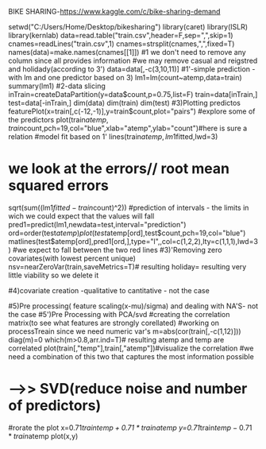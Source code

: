 BIKE SHARING-https://www.kaggle.com/c/bike-sharing-demand

setwd("C:/Users/Home/Desktop/bikesharing")
library(caret)
library(ISLR)
library(kernlab)
data=read.table("train.csv",header=F,sep=",",skip=1)
cnames=readLines("train.csv",1)
cnames=strsplit(cnames,",",fixed=T)
names(data)=make.names(cnames[[1]])
#1  we  don't need  to remove any  column since  all  provides  information
#we may remove  casual and  reigstred and  holidady(according to  3')
data=data[,-c(3,10,11)]
#1'-simple prediction -  with lm  and one  predictor based on 3)
lm1=lm(count~atemp,data=train)
summary(lm1)
#2-data slicing
inTrain=createDataPartition(y=data$count,p=0.75,list=F)
train=data[inTrain,]
test=data[-inTrain,]
dim(data)
dim(train)
dim(test)
#3)Plotting predictos
featurePlot(x=train[,c(-12,-1)],y=train$count,plot="pairs")
#explore  some  of the  predictors
plot(train$atemp,train$count,pch=19,col="blue",xlab="atemp",ylab="count")#here is  sure a  relation
#model fit based on 1'
lines(train$atemp,lm1$fitted,lwd=3)
# we   look at  the errors// root mean squared errors
sqrt(sum((lm1$fitted-train$count)^2))
#prediction of intervals  - the limits  in  wich  we could  expect  that  the  values  will fall
pred1=predict(lm1,newdata=test,interval="prediction")
ord=order(test$atemp)
plot(test$atemp[ord],test$count,pch=19,col="blue")
matlines(test$atemp[ord],pred1[ord,],type="l",,col=c(1,2,2),lty=c(1,1,1),lwd=3)
                                                #we   expect to fall  between  the  two  red lines
#3)'Removing  zero  covariates(with lowest  percent  unique)
nsv=nearZeroVar(train,saveMetrics=T)# resulting  holiday= resulting  very little   viability so  we delete  it

#4)covariate creation -qualitative to cantitative  - not the case


#5)Pre processing( feature scaling(x-mu)/sigma) and dealing with NA'S- not the case
#5')Pre Processing  with PCA/svd
#creating the correlation matrix(to see  what   features are strongly corellated)
#working  on processTreain  since  we need   numeric  var's
m=abs(cor(train[,-c(1,12)]))
diag(m)=0
which(m>0.8,arr.ind=T)# resulting atemp  and  temp  are correlated 
plot(train[,"temp"],train[,"atemp"])#visualize the correlation
#we need  a combination  of this  two  that captures  the most information possible
# -->> SVD(reduce  noise and  number  of predictors)
#rorate  the plot
x=0.71*train$temp+0.71*train$atemp
y=0.71*train$temp-0.71*train$atemp
plot(x,y)


 
